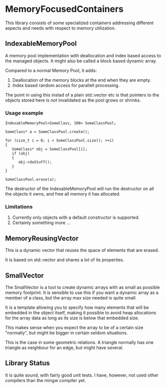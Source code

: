 MemoryFocusedContainers
=======================

This library consists of some specialized containers addressing different 
aspects and needs with respect to memory utilization.

## IndexableMemoryPool

A memory pool implementation with deallocation and index based access to the managed objects.
It might also be called a block based dynamic array. 

Compared to a normal Memory Pool, it adds:

1. Deallocation of the memory blocks at the end when they are empty. 
2. Index based random access for parallell processing.

The point in using this instad of a plain std::vector etc is that pointers to the objects stored here is *not* invalidated as the pool grows or shrinks.

### Usage example

    IndexableMemoryPool<SomeClass, 100> SomeClassPool;
    
    SomeClass* a = SomeClassPool.create();
 
    for (size_t i = 0; i < SomeClassPool.size(); ++i)
    {
       SomeClass* obj = SomeClassPool[i];
       if (obj)
       {
          obj->doStuff();
       }
    }
    
    SomeClassPool.erase(a);

The destructor of the IndexableMemoryPool will run the destructor on all the objects it owns, and free all memory it has allocated.

### Limitations

1. Currently only objects with a default constructor is supported.
2. Certainly something more ...

## MemoryReusingVector

This is a dynamic vector that reuses the space of elements that are erased. 

It is based on std::vector and shares a lot of its properties.


## SmallVector

The SmallVector is a tool to create dynamic arrays with as small as possible memory footprint.
It is sensible to use this if you want a dynamic array as a member of a class, but the array max size needed is quite small.

It is a template allowing you to specify how many elements that will be embedded in the object itself, making it possible to avoid heap allocations for the array data as long as its size is below that embedded size.

This makes sense when you expect the array to  be of a certain size "normally", but might be bigger in certain seldom  situations.  

This is the case in some geometric relations. A triangle normally has one triangle as neighbour for an edge, but might have several.


## Library Status

It is quite sound, with fairly good unit tests. 
I have, however, not used other compilers than the mingw compiler yet.
